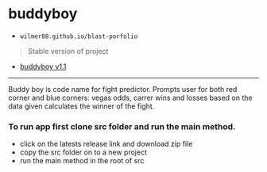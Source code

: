 # buddyboy
* `wilmer88.github.io/blast-porfolio`
> Stable version of project

 - [buddyboy v1.1](https://github.com/wilmer88/buddyboy/releases/tag/v1.1)
---

Buddy boy is code name for fight predictor. Prompts user for both red corner and blue corners: vegas odds, carrer wins and losses based on the data given calculates the winner of the fight.  

### To run app first clone src folder and run the main method.  
- click on the latests release link and download zip file
- copy the src folder on to a new project 
- run the main method in the root of src
